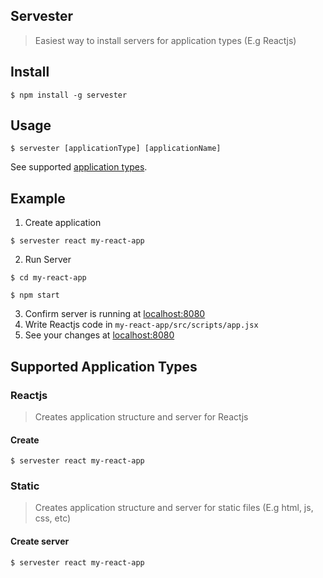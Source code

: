 ## Servester
> Easiest way to install servers for application types (E.g Reactjs)

## Install
```
$ npm install -g servester
```

## Usage
```
$ servester [applicationType] [applicationName]
```
See supported [application types](#application-types).


## Example
1. Create application
```
$ servester react my-react-app
```
2. Run Server
```
$ cd my-react-app 
```
```
$ npm start 
```
3. Confirm server is running at [localhost:8080](localhost:8080)
4. Write Reactjs code in `my-react-app/src/scripts/app.jsx`
5. See your changes at  [localhost:8080](localhost:8080)


## <a name="application-types"></a>Supported Application Types
### Reactjs 
> Creates application structure and server for Reactjs
#### Create
```
$ servester react my-react-app
```

### Static 
> Creates application structure and server for static files (E.g html, js, css, etc)

#### Create server
```
$ servester react my-react-app
```

